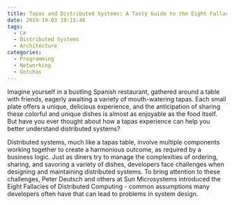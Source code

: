 ```yaml
---
title: Tapas and Distributed Systems: A Tasty Guide to the Eight Fallacies
date: 2019-19-03 19:15:48
tags:
  - C#
  - Distributed Systems
  - Architecture
categories:
  - Programming
  - Networking
  - Gotchas
---
```


Imagine yourself in a bustling Spanish restaurant, gathered around a table with friends, eagerly awaiting a variety of mouth-watering tapas. Each small plate offers a unique, delicious experience, and the anticipation of sharing these colorful and unique dishes is almost as enjoyable as the food itself. But have you ever thought about how a tapas experience can help you better understand distributed systems?

Distributed systems, much like a tapas table, involve multiple components working together to create a harmonious outcome, as required by a business logic. Just as diners try to manage the complexities of ordering, sharing, and savoring a variety of dishes, developers face challenges when designing and maintaining distributed systems. To bring attention to  these challenges, Peter Deutsch and others at Sun Microsystems introduced the Eight Fallacies of Distributed Computing - common assumptions many developers often have that can lead to problems in system design.

